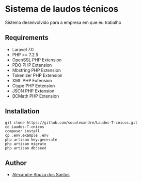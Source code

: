 # Sistema de laudos técnicos

Sistema desenvolvido para a empresa em que eu trabalho

## Requirements

- Laravel 7.0
- PHP >= 7.2.5
- OpenSSL PHP Extension
- PDO PHP Extension
- Mbstring PHP Extension
- Tokenizer PHP Extension
- XML PHP Extension
- Ctype PHP Extension
- JSON PHP Extension
- BCMath PHP Extension

## Installation

```
git clone https://github.com/soualexandre/Laudos-T-cnicos.git 
cd Laudos-T-cnicos
composer install
cp .env.example .env
php artisan key:generate
php artisan migrate
php artisan db:seed
```


## Author

- [Alexandre Souza dos Santos](https://github.com/soualexandre)

